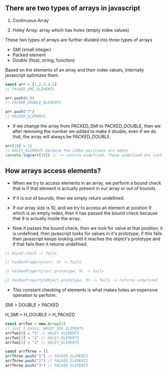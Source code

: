 ## There are two types of arrays in javascript

1. Continuous Array

2. Holey Array: array which has holes (empty index values)

These two types of arrays are further divided into three types of arrays

- SMI (small integer)
- Packed element    
- Double (float, string, function)

Based on the elements of an array and their index values, internally javascript optimizes them.

```javascript
const arr = [1,2,3,4,5]
// PACKED_SMI_ELEMENTS

arr.push(6.0)
// PACKED_DOUBLE_ELEMENTS

arr.push("7")
// PACKED_ELEMENTS
```

- If we change the array from PACKED_SMI to PACKED_DOUBLE, then we after removing the number we added to make it double, even if we do that, the array will always be PACKED_DOUBLE.


```javascript
arr[10] = 11
// HOLEY_ELEMENTS because few index positions are empty
console.log(arr[19]) // -> returns undefined. These undefined are costly operations
```

## How arrays access elements?
- When we try to access elements in an array, we perform a bound check that is if that element is actually present in our array or out of bounds. 

- If it is out of bounds, then we simply return undefined.

- If our array size is 10, and we try to access an element at position 9 which is an empty index, then it has passed the bound check because that 9 is actually inside the array.

- Now it passes the bound check, then we look for value at that position, it is undefined, then javascript looks for values in it's prototype, if this fails then javascript keeps looking until it reaches the object's prototype and if that fails then it returns undefined.

```javascript
// bound check -> fails

// hasOwnProperty(arr, 9) -> fails

// hasOwnProperty(arr.prototype, 9) -> fails

// hasOwnProperty(Object.prototype, 9) -> fails -> returns undefined
```

- This constant checking of elements is what makes holes an expensive operation to perform.

SMI > DOUBLE > PACKED

H_SMI > H_DOUBLE > H_PACKED

```javascript
const arrTwo = new Array(3)
// just 3 holes, HOLEY_SMI_ELEMENTS
arrTwo[0] = "1" // HOLEY_ELEMENTS 
arrTwo[1] = "2" // HOLEY_ELEMENTS 
arrTwo[2] = "3" // HOLEY_ELEMENTS 

const arrThree = []
arrThree.push("1") // PACKED_ELEMENTS
arrThree.push("2") // PACKED_ELEMENTS
arrThree.push("3") // PACKED_ELEMENTS